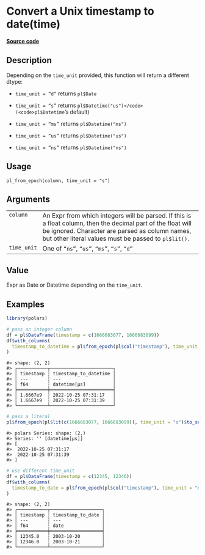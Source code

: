 

# Convert a Unix timestamp to date(time)

[**Source code**](https://github.com/pola-rs/r-polars/tree/97c09bc0a6fc3d166744dbddd037b49e8d8fc6c2/R/functions__lazy.R#L1033)

## Description

Depending on the <code>time_unit</code> provided, this function will
return a different dtype:

<ul>
<li>

<code>time_unit = “d”</code> returns <code>pl$Date</code>

</li>
<li>

<code>time_unit = “s”</code> returns <code>pl$Datetime("us")</code>
(<code>pl$Datetime</code>’s default)

</li>
<li>

<code>time_unit = “ms”</code> returns <code>pl$Datetime("ms")</code>

</li>
<li>

<code>time_unit = “us”</code> returns <code>pl$Datetime("us")</code>

</li>
<li>

<code>time_unit = “ns”</code> returns <code>pl$Datetime("ns")</code>

</li>
</ul>

## Usage

<pre><code class='language-R'>pl_from_epoch(column, time_unit = "s")
</code></pre>

## Arguments

<table>
<tr>
<td style="white-space: nowrap; font-family: monospace; vertical-align: top">
<code id="pl_from_epoch_:_column">column</code>
</td>
<td>
An Expr from which integers will be parsed. If this is a float column,
then the decimal part of the float will be ignored. Character are parsed
as column names, but other literal values must be passed to
<code>pl$lit()</code>.
</td>
</tr>
<tr>
<td style="white-space: nowrap; font-family: monospace; vertical-align: top">
<code id="pl_from_epoch_:_time_unit">time_unit</code>
</td>
<td>
One of <code>“ns”</code>, <code>“us”</code>, <code>“ms”</code>,
<code>“s”</code>, <code>“d”</code>
</td>
</tr>
</table>

## Value

Expr as Date or Datetime depending on the <code>time_unit</code>.

## Examples

``` r
library(polars)

# pass an integer column
df = pl$DataFrame(timestamp = c(1666683077, 1666683099))
df$with_columns(
  timestamp_to_datetime = pl$from_epoch(pl$col("timestamp"), time_unit = "s")
)
```

    #> shape: (2, 2)
    #> ┌───────────┬───────────────────────┐
    #> │ timestamp ┆ timestamp_to_datetime │
    #> │ ---       ┆ ---                   │
    #> │ f64       ┆ datetime[μs]          │
    #> ╞═══════════╪═══════════════════════╡
    #> │ 1.6667e9  ┆ 2022-10-25 07:31:17   │
    #> │ 1.6667e9  ┆ 2022-10-25 07:31:39   │
    #> └───────────┴───────────────────────┘

``` r
# pass a literal
pl$from_epoch(pl$lit(c(1666683077, 1666683099)), time_unit = "s")$to_series()
```

    #> polars Series: shape: (2,)
    #> Series: '' [datetime[μs]]
    #> [
    #>  2022-10-25 07:31:17
    #>  2022-10-25 07:31:39
    #> ]

``` r
# use different time_unit
df = pl$DataFrame(timestamp = c(12345, 12346))
df$with_columns(
  timestamp_to_date = pl$from_epoch(pl$col("timestamp"), time_unit = "d")
)
```

    #> shape: (2, 2)
    #> ┌───────────┬───────────────────┐
    #> │ timestamp ┆ timestamp_to_date │
    #> │ ---       ┆ ---               │
    #> │ f64       ┆ date              │
    #> ╞═══════════╪═══════════════════╡
    #> │ 12345.0   ┆ 2003-10-20        │
    #> │ 12346.0   ┆ 2003-10-21        │
    #> └───────────┴───────────────────┘
